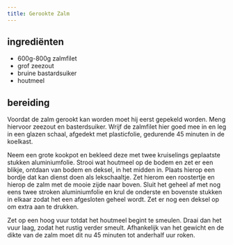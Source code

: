 ```yaml
---
title: Gerookte Zalm
---
```


## ingrediënten

* 600g-800g zalmfilet
* grof zeezout 
* bruine bastardsuiker
* houtmeel

##  bereiding 

Voordat de zalm gerookt kan worden moet hij eerst gepekeld worden. Meng hiervoor zeezout en basterdsuiker. Wrijf de zalmfilet hier goed mee in en leg in een glazen schaal, afgedekt met plasticfolie, gedurende 45 minuten in de koelkast.

Neem een grote kookpot en bekleed deze met twee kruiselings geplaatste stukken aluminiumfolie. Strooi wat houtmeel op de bodem en zet er een blikje, ontdaan van bodem en deksel, in het midden in. Plaats hierop een bordje dat kan dienst doen als lekschaaltje. Zet hierom een roostertje en hierop de zalm met de mooie zijde naar boven. Sluit het geheel af met nog eens twee stroken aluminiumfolie en krul de onderste en bovenste stukken in elkaar zodat het een afgesloten geheel wordt. Zet er nog een deksel op om extra aan te drukken.

Zet op een hoog vuur totdat het houtmeel begint te smeulen. Draai dan het vuur laag, zodat het rustig verder smeult. Afhankelijk van het gewicht en de dikte van de zalm moet dit nu 45 minuten tot anderhalf uur roken.

